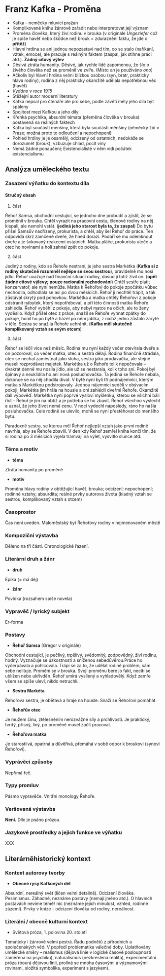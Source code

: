 # Franz Kafka - Proměna

- Kafka - neměcky mluvící pražan
- Komplikované knihu žánrově zařadit nebo interpretovat její význam
- Proměna člověka, který živí rodinu v brouka (v originále *Ungeziefer* což je spíše havěť nebo škůdce než brouk = zduraznění faktu, že jde o **přítěž**)
- Hlavní hrdina se ani jednou nepozastaví nad tím, co se stalo (naříkání, vztek, emoce), ale pracuje s reálným faktem (zaspal, jak stihne práci atd.). **Žádný citový výlev**
- Děsivá ztráta humanity. Děsivé, jak rychle lidé zapomenou, že šlo o živého člověka než se proměnil ve zvíře. (Místo *on* je používáno *ono*)
- Ačkoliv byl hlavní hrdina velmi blízkou osobou (syn, bratr, prakticky hlava rodiny), rodina z něj prakticky okamžitě udělala nepotřebnou věc (havěť)
- *Vydáno v roce 1915*
- Stěžejní autor moderní literatury
- Kafka nepsal pro čtenáře ale pro sebe, podle závěti měly jeho díla být spáleny
- Spojitost mezi Kafkou a jeho díly
- Křehká psychika, absurdní témata (přeměna člověka v brouka) postavená na reálných faktech
- Kafka byl součástí menšiny, která byla součásti měnšiny (něměcký žid v Praze; možná proto to odloučení a nepochopení)
- Pohled hrdiny je je osamělý, odcizený od ostatních, nedokáže se dorozumět (brouk), vzbuzuje chlad, pocit viny
- Nemá žádné ponaučení; Existencialisté v něm vidí počátek existencialismu

## Analýza uměleckého textu

### Zasazení výňatku do kontextu díla

#### Stručný obsah

1. část

Řehoř Samsa, obchodní cestující, se jednoho dne probudil a zjistil, že se proměnil v brouka. Chtěl vyrazit na pracovní cestu, členové rodiny na něj klepali, ale nemohl vstát. (**jediná jeho starost byla ta, že zaspal**) Do bytu přišel Samsův nadřízený, prokurista, a chtěl, aby šel Řehoř do práce. Ten odpovídá skrz zamčené dveře, že hned dorazí. Podaří se mu odemknout dveře a je šokovaný reakcemi ostatních. Matka pláče, prokurista uteče a otec ho novinami a holí zahnal zpět do pokoje.

2. část

Jediný z rodiny, kdo se Řehoře nestraní, je jeho sestra Markétka (**Kafka si z rodiny skutečně rozumněl nejlépe se svou sestrou**), pravidelně mu nosí jídlo. Řehoř uvažuje nad finanční situací rodiny, dosud ji totiž živil on. (**opět žádné citové výlevy; pouze racionální rozhodování**) Chtěl sestře platit konzervatoř, ale nyní nemůže. Matka k Řehořovi do pokoje zpočátku vůbec nechodila, odhodlala se asi po dvou měsících. Řehoř ji nechtěl trápit, a tak zůstával skrytý pod pohovkou. Markétka a matka chtěly Řehořovi z pokoje odstranit nábytek, který nepotřeboval, a při této činnosti matka Řehoře zahlédla. Řehoř vyběhl z pokoje, aby nebyl matce na očích, ale to ženy vyděsilo. Když přišel otec z práce, snažil se Řehoře vyhnat zpátky do pokoje, honil ho po bytě a házel po něm jablka, z nichž jedno zůstalo zaryté v těle. Sestra se snažila Řehoře uchránit. (**Kafka měl skutečně komplikovaný vztah se svým otcem**)

3. část

Řehoř se léčil více než měsíc. Rodina mu nyní každý večer otevírala dveře a on pozoroval, co večer matka, otec a sestra dělají. Rodina finančně strádala, otec se nechal zaměstnat jako sluha, sestra jako prodavačka, ale stejně museli rozprodávat majetek. Markétka už o Řehoře tolik nepečovala – dvakrát denně mu nosila jídlo, ale už se nestarala, kolik toho sní. Pokoj byl špinavý a neuklidila ho ani nová posluchovačka. Ta jediná se Řehoře nebála, dokonce se na něj chodila dívat. V bytě nyní byli tři podnájemníci, kterým matka s Markétkou podstrojovaly. Jednou nájemníci seděli v obývacím pokoji, Markétka jim hrála na housle a oni zahlédli dveřmi Řehoře. Okamžitě dali výpověď. Markétka nyní poprvé vysloví myšlenku, kterou se všichni báli říct – Řehoř je jim na obtíž a je potřeba se ho zbavit. Řehoř všechno vyslechl a uznal, že jeho život nemá cenu. V noci vydechl naposledy, ráno ho našla posluhovačka. Celé rodině se ulevilo, mohli se nyní přestěhovat do menšího bytu.

Paradoxně sestra, se kterou měl Řehoř nejlepší vztah jako první rodině navrhla, aby se Řehoře zbavili. V den kdy Řehoř zemřel kniha končí tím, že si rodina po 3 měsících vyjela tramvají na výlet, vysvitlo slunce atd.

### Téma a motiv

- **téma**

Ztráta humanity po proměně

- **motiv**

Proměna hlavy rodiny v obtěžující havěť, brouka; odcizení; nepochopení; rodinné vztahy; absurdita; reálné prvky autorova života (kladný vztah se sestrou, komplikovaný vztah s otcem)

### Časoprostor

Čas není uveden. Maloměstský byt Řehořovy rodiny v nejmenovaném městě

### Kompoziční výstavba

Děleno na tři části. Chronologické řazení.

### Literární druh a žánr

- **druh**

Epika (= má děj)

- **žánr**

Povídka (rozsahem spíše novela)

### Vypravěč / lyrický subjekt

Er-forma

### Postavy

- **Řehoř Samsa** (Gregor v originále)

Obchodní cestující, je pečlivý, trpělivý, svědomitý, zodpovědný, živí rodinu, hodný. Vyznačuje se úzkostností a sníženou sebedůvěrou.Práce ho vyčerpávala a pohlcovala. Trápí se za to, že udělal rodině problém, sám sebe nelituje. Promění se v brouka. Svojí proměnu bere jo fakt, necítí se ublížen nebo ukřivděn. Řehoř umírá vysílený a vyhladovělý. Když zemře všem se spíše uleví, nikdo netruchlí.

- **Sestra Markéta**

Řehořova sestra, je obětavá a hraje na housle. Snaží se Řehořovi pomáhat.

- **Řehořův otec**

Je mužem činu, ztělesněním nerozvážné síly a prchlivosti. Je praktický, tvrdý, přísný, líný, po proměně musel začít pracovat.

- **Řehořova matka**

Je starostlivá, opatrná a důvěřivá, přemáhá v sobě odpor k broukovi (synovi Řehořovi).

### Vyprávěcí způsoby

Nepřímá řeč.

### Typy promluv

Pásmo vypravěče. Vnitřní monology Řehoře.

### Veršovaná výstavba
**Není.** Dílo je psáno prózou.

### Jazykové prostředky a jejich funkce ve výňatku
XXX

## Literárněhistorický kontext
### Kontext autorovy tvorby
- **Obecné rysy Kafkových děl**

Absurdní, nereálný svět (líčen velmi detailně). Odcizení člověka. Pesimismus. Záhadné, neznáme postavy (nemají jméno atd.). O hlavních postavách nevíme téměř nic (neznáme jejich minulost, vzhled, rodinné zázemí). Prvky v knize - odcizení člověka od rodiny, nereálnost.

### Literální / obecně kulturní kontext

- Světová próza, 1. polovina 20. století

Tematicky i žánrově velmi pestrá. Řadu podnětů z přírodních a společenských věd. V popředí problematika válečné doby. Uplatňovány umělecké směry – realismus (dějová linie v logické časové posloupnosti zaměřena na psychiku), naturalismus (nezkreslená realita), experimentální próza (bourá dějovou linii, prolíná se mnoha časovými a významovými rovinami, složitá symbolika, experiment s jazykem).
